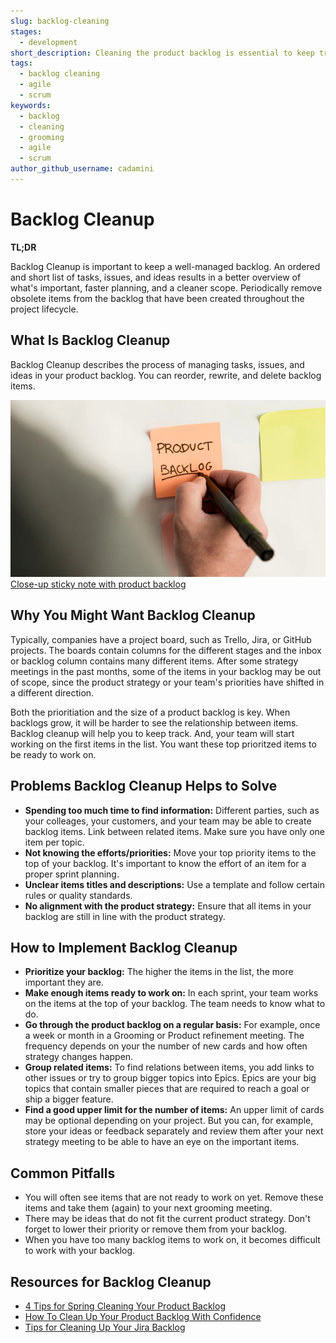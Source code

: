 ```yaml
---
slug: backlog-cleaning
stages:
  - development
short_description: Cleaning the product backlog is essential to keep track of which key product features should be developed next. 
tags:
  - backlog cleaning
  - agile
  - scrum
keywords:
  - backlog
  - cleaning
  - grooming
  - agile
  - scrum
author_github_username: cadamini
---
```


# Backlog Cleanup

**TL;DR**

Backlog Cleanup is important to keep a well-managed backlog. An ordered and short list of tasks, issues, and ideas results in a better overview of what's important, faster planning, and a cleaner scope. Periodically remove obsolete items from the backlog that have been created throughout the project lifecycle.

## What Is Backlog Cleanup  

Backlog Cleanup describes the process of managing tasks, issues, and ideas in your product backlog. You can reorder, rewrite, and delete backlog items. 

![Product backlog](/files/backlog-cleanup.jpg)
[Close-up sticky note with product backlog](https://www.freepik.com/free-photo/close-up-sticky-note-with-product-backlog_7816260.htm#query=backlog&position=0&from_view=search)

## Why You Might Want Backlog Cleanup

Typically, companies have a project board, such as Trello, Jira, or GitHub projects. The boards contain columns for the different stages and the inbox or backlog column contains many different items. After some strategy meetings in the past months, some of the items in your backlog may be out of scope, since the product strategy or your team's priorities have shifted in a different direction.

Both the prioritiation and the size of a product backlog is key. When backlogs grow, it will be harder to see the relationship between items. Backlog cleanup will help you to keep track. And, your team will start working on the first items in the list. You want these top prioritzed items to be ready to work on.

## Problems Backlog Cleanup Helps to Solve

- **Spending too much time to find information:** Different parties, such as your colleages, your customers, and your team may be able to create backlog items. Link between related items. Make sure you have only one item per topic.
- **Not knowing the efforts/priorities:** Move your top priority items to the top of your backlog. It's important to know the effort of an item for a proper sprint planning.
- **Unclear items titles and descriptions:** Use a template and follow certain rules or quality standards.
- **No alignment with the product strategy:** Ensure that all items in your backlog are still in line with the product strategy.

## How to Implement Backlog Cleanup

- **Prioritize your backlog:** The higher the items in the list, the more important they are.
- **Make enough items ready to work on:** In each sprint, your team works on the items at the top of your backlog. The team needs to know what to do.
- **Go through the product backlog on a regular basis:** For example, once a week or month in a Grooming or Product refinement meeting. The frequency depends on your the number of new cards and how often strategy changes happen.
- **Group related items:** To find relations between items, you add links to other issues or try to group bigger topics into Epics. Epics are your big topics that contain smaller pieces that are required to reach a goal or ship a bigger feature.
- **Find a good upper limit for the number of items:** An upper limit of cards may be optional depending on your project. But you can, for example, store your ideas or feedback separately and review them after your next strategy meeting to be able to have an eye on the important items.

## Common Pitfalls

- You will often see items that are not ready to work on yet. Remove these items and take them (again) to your next grooming meeting.
- There may be ideas that do not fit the current product strategy. Don't forget to lower their priority or remove them from your backlog.
- When you have too many backlog items to work on, it becomes difficult to work with your backlog.

## Resources for Backlog Cleanup

- [4 Tips for Spring Cleaning Your Product Backlog](https://www.mountaingoatsoftware.com/blog/4-tips-for-spring-cleaning-your-product-backlog)
- [How To Clean Up Your Product Backlog With Confidence](https://www.lutz-mueller.com/how-to-clean-up-your-product-backlog-with-confidence/)
- [Tips for Cleaning Up Your Jira Backlog](https://getagileright.com/tips-for-cleaning-up-your-jira-backlog/)
